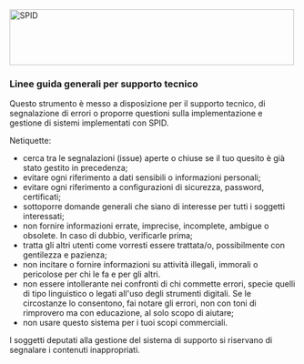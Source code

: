<img src="https://github.com/italia/spid-graphics/blob/master/spid-logos/spid-logo-b-lb.png" alt="SPID" data-canonical-src="https://github.com/italia/spid-graphics/blob/master/spid-logos/spid-logo-b-lb.png" width="500" height="98" />

### Linee guida generali per supporto tecnico

Questo strumento è messo a disposizione per il supporto tecnico, di segnalazione di errori o proporre questioni sulla implementazione e gestione di sistemi implementati con SPID.

Netiquette:
- cerca tra le segnalazioni (issue) aperte o chiuse se il tuo quesito è già stato gestito in precedenza;
- evitare ogni riferimento a dati sensibili o informazioni personali;
- evitare ogni riferimento a configurazioni di sicurezza, password, certificati;
- sottoporre domande generali che siano di interesse per tutti i soggetti interessati;
- non fornire informazioni errate, imprecise, incomplete, ambigue o obsolete. In caso di dubbio, verificarle prima;
- tratta gli altri utenti come vorresti essere trattata/o, possibilmente con gentilezza e pazienza;
- non incitare o fornire informazioni su attività illegali, immorali o pericolose per chi le fa e per gli altri.
- non essere intollerante nei confronti di chi commette errori, specie quelli di tipo linguistico o legati all'uso degli strumenti digitali. Se le circostanze lo consentono, fai notare gli errori, non con toni di rimprovero ma con educazione, al solo scopo di aiutare;
- non usare questo sistema per i tuoi scopi commerciali.

I soggetti deputati alla gestione del sistema di supporto si riservano di segnalare i contenuti inappropriati.
